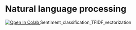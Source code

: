 # Natural language processing
<a href ="https://colab.research.google.com/gist/shvm2012/45d4281762a90c61af4393228608dbb5/sentiment_classification_tfidf_vectorization.ipynb">
  <img src="https://colab.research.google.com/assets/colab-badge.svg" alt="Open In Colab"/>
</a> Sentiment_classification_TFIDF_vectorization
